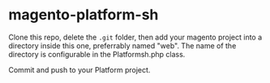 # magento-platform-sh

Clone this repo, delete the `.git` folder, then add your magento 
project into a directory inside this one, preferrably named "web".
The name of the directory is configurable in the Platformsh.php
class.

Commit and push to your Platform project.
